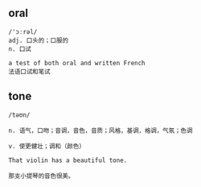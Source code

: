 ## oral
```
/'ɔːrəl/
adj. 口头的；口服的
n. 口试

a test of both oral and written French
法语口试和笔试
```

## tone
```
/təʊn/

n. 语气，口吻；音调，音色，音质；风格，基调，格调，气氛；色调

v. 使更健壮；调和（颜色）

That violin has a beautiful tone.

那支小提琴的音色很美。
```
